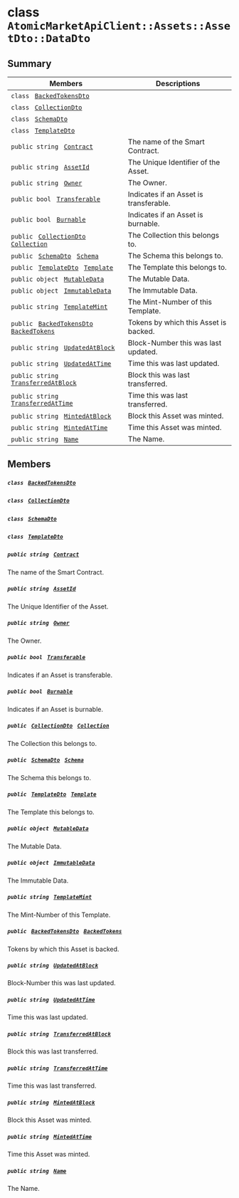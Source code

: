 # class `AtomicMarketApiClient::Assets::AssetDto::DataDto` 

## Summary

 Members                                | Descriptions                                
----------------------------------------|---------------------------------------------
`class ` [`BackedTokensDto`](.github/workflows/documentation/md/AtomicMarketApiClient--Assets--AssetDto--DataDto--BackedTokensDto.md#class_atomic_market_api_client_1_1_assets_1_1_asset_dto_1_1_data_dto_1_1_backed_tokens_dto)        | 
`class ` [`CollectionDto`](.github/workflows/documentation/md/AtomicMarketApiClient--Assets--AssetDto--DataDto--CollectionDto.md#class_atomic_market_api_client_1_1_assets_1_1_asset_dto_1_1_data_dto_1_1_collection_dto)        | 
`class ` [`SchemaDto`](.github/workflows/documentation/md/AtomicMarketApiClient--Assets--AssetDto--DataDto--SchemaDto.md#class_atomic_market_api_client_1_1_assets_1_1_asset_dto_1_1_data_dto_1_1_schema_dto)        | 
`class ` [`TemplateDto`](.github/workflows/documentation/md/AtomicMarketApiClient--Assets--AssetDto--DataDto--TemplateDto.md#class_atomic_market_api_client_1_1_assets_1_1_asset_dto_1_1_data_dto_1_1_template_dto)        | 
`public string ` [`Contract`](#class_atomic_market_api_client_1_1_assets_1_1_asset_dto_1_1_data_dto_1a9b4baf8484b98d89513d7776a8877d0e) | The name of the Smart Contract.
`public string ` [`AssetId`](#class_atomic_market_api_client_1_1_assets_1_1_asset_dto_1_1_data_dto_1a0066ff0d119e607c3ec5491c7aac86ff) | The Unique Identifier of the Asset.
`public string ` [`Owner`](#class_atomic_market_api_client_1_1_assets_1_1_asset_dto_1_1_data_dto_1a2bb39ac02455d05833c5f88b6ddc87ee) | The Owner.
`public bool ` [`Transferable`](#class_atomic_market_api_client_1_1_assets_1_1_asset_dto_1_1_data_dto_1ab0a2025837cfad369c22e114d1c93d42) | Indicates if an Asset is transferable.
`public bool ` [`Burnable`](#class_atomic_market_api_client_1_1_assets_1_1_asset_dto_1_1_data_dto_1a50c30f69b54db362be32720d5cc433bd) | Indicates if an Asset is burnable.
`public ` [`CollectionDto`](.github/workflows/documentation/md/AtomicMarketApiClient--Assets--AssetDto--DataDto--CollectionDto.md#class_atomic_market_api_client_1_1_assets_1_1_asset_dto_1_1_data_dto_1_1_collection_dto)` ` [`Collection`](#class_atomic_market_api_client_1_1_assets_1_1_asset_dto_1_1_data_dto_1ac6d9b0c1cef1d8ad020fa9b6fc1c3319) | The Collection this belongs to.
`public ` [`SchemaDto`](.github/workflows/documentation/md/AtomicMarketApiClient--Assets--AssetDto--DataDto--SchemaDto.md#class_atomic_market_api_client_1_1_assets_1_1_asset_dto_1_1_data_dto_1_1_schema_dto)` ` [`Schema`](#class_atomic_market_api_client_1_1_assets_1_1_asset_dto_1_1_data_dto_1ad93c55d7b2a8254b86543bda80750a31) | The Schema this belongs to.
`public ` [`TemplateDto`](.github/workflows/documentation/md/AtomicMarketApiClient--Assets--AssetDto--DataDto--TemplateDto.md#class_atomic_market_api_client_1_1_assets_1_1_asset_dto_1_1_data_dto_1_1_template_dto)` ` [`Template`](#class_atomic_market_api_client_1_1_assets_1_1_asset_dto_1_1_data_dto_1a8d65cc2a5ff793ff3eb7a51b7d72e43f) | The Template this belongs to.
`public object ` [`MutableData`](#class_atomic_market_api_client_1_1_assets_1_1_asset_dto_1_1_data_dto_1a517f1227ead52951840392f73f535a52) | The Mutable Data.
`public object ` [`ImmutableData`](#class_atomic_market_api_client_1_1_assets_1_1_asset_dto_1_1_data_dto_1a9fed56023309e1abafab5d3a66612ffd) | The Immutable Data.
`public string ` [`TemplateMint`](#class_atomic_market_api_client_1_1_assets_1_1_asset_dto_1_1_data_dto_1a82c766587c3554c5c8b1b16e2cf29799) | The Mint-Number of this Template.
`public ` [`BackedTokensDto`](.github/workflows/documentation/md/AtomicMarketApiClient--Assets--AssetDto--DataDto--BackedTokensDto.md#class_atomic_market_api_client_1_1_assets_1_1_asset_dto_1_1_data_dto_1_1_backed_tokens_dto)` ` [`BackedTokens`](#class_atomic_market_api_client_1_1_assets_1_1_asset_dto_1_1_data_dto_1ace4511d1490d9905e3f19026c18dbc96) | Tokens by which this Asset is backed.
`public string ` [`UpdatedAtBlock`](#class_atomic_market_api_client_1_1_assets_1_1_asset_dto_1_1_data_dto_1a6bb57b5afa05403c9d9c39296178c9ef) | Block-Number this was last updated.
`public string ` [`UpdatedAtTime`](#class_atomic_market_api_client_1_1_assets_1_1_asset_dto_1_1_data_dto_1a72262f869452135882a475b6636de902) | Time this was last updated.
`public string ` [`TransferredAtBlock`](#class_atomic_market_api_client_1_1_assets_1_1_asset_dto_1_1_data_dto_1ab2e154e0d51a36f9dd001bd6ccda4571) | Block this was last transferred.
`public string ` [`TransferredAtTime`](#class_atomic_market_api_client_1_1_assets_1_1_asset_dto_1_1_data_dto_1abaf0a7b245b0a4891c81c278b57898b7) | Time this was last transferred.
`public string ` [`MintedAtBlock`](#class_atomic_market_api_client_1_1_assets_1_1_asset_dto_1_1_data_dto_1aece51bb353a548fed2f074df53cc3dc2) | Block this Asset was minted.
`public string ` [`MintedAtTime`](#class_atomic_market_api_client_1_1_assets_1_1_asset_dto_1_1_data_dto_1a02bd8923fc7b1802cd28ec5286c14d0e) | Time this Asset was minted.
`public string ` [`Name`](#class_atomic_market_api_client_1_1_assets_1_1_asset_dto_1_1_data_dto_1a7ee9065718e6628dc7791b756fa6c0f9) | The Name.

## Members

##### `class ` [`BackedTokensDto`](.github/workflows/documentation/md/AtomicMarketApiClient--Assets--AssetDto--DataDto--BackedTokensDto.md#class_atomic_market_api_client_1_1_assets_1_1_asset_dto_1_1_data_dto_1_1_backed_tokens_dto) 

##### `class ` [`CollectionDto`](.github/workflows/documentation/md/AtomicMarketApiClient--Assets--AssetDto--DataDto--CollectionDto.md#class_atomic_market_api_client_1_1_assets_1_1_asset_dto_1_1_data_dto_1_1_collection_dto) 

##### `class ` [`SchemaDto`](.github/workflows/documentation/md/AtomicMarketApiClient--Assets--AssetDto--DataDto--SchemaDto.md#class_atomic_market_api_client_1_1_assets_1_1_asset_dto_1_1_data_dto_1_1_schema_dto) 

##### `class ` [`TemplateDto`](.github/workflows/documentation/md/AtomicMarketApiClient--Assets--AssetDto--DataDto--TemplateDto.md#class_atomic_market_api_client_1_1_assets_1_1_asset_dto_1_1_data_dto_1_1_template_dto) 

##### `public string ` [`Contract`](#class_atomic_market_api_client_1_1_assets_1_1_asset_dto_1_1_data_dto_1a9b4baf8484b98d89513d7776a8877d0e) 

The name of the Smart Contract.

##### `public string ` [`AssetId`](#class_atomic_market_api_client_1_1_assets_1_1_asset_dto_1_1_data_dto_1a0066ff0d119e607c3ec5491c7aac86ff) 

The Unique Identifier of the Asset.

##### `public string ` [`Owner`](#class_atomic_market_api_client_1_1_assets_1_1_asset_dto_1_1_data_dto_1a2bb39ac02455d05833c5f88b6ddc87ee) 

The Owner.

##### `public bool ` [`Transferable`](#class_atomic_market_api_client_1_1_assets_1_1_asset_dto_1_1_data_dto_1ab0a2025837cfad369c22e114d1c93d42) 

Indicates if an Asset is transferable.

##### `public bool ` [`Burnable`](#class_atomic_market_api_client_1_1_assets_1_1_asset_dto_1_1_data_dto_1a50c30f69b54db362be32720d5cc433bd) 

Indicates if an Asset is burnable.

##### `public ` [`CollectionDto`](.github/workflows/documentation/md/AtomicMarketApiClient--Assets--AssetDto--DataDto--CollectionDto.md#class_atomic_market_api_client_1_1_assets_1_1_asset_dto_1_1_data_dto_1_1_collection_dto)` ` [`Collection`](#class_atomic_market_api_client_1_1_assets_1_1_asset_dto_1_1_data_dto_1ac6d9b0c1cef1d8ad020fa9b6fc1c3319) 

The Collection this belongs to.

##### `public ` [`SchemaDto`](.github/workflows/documentation/md/AtomicMarketApiClient--Assets--AssetDto--DataDto--SchemaDto.md#class_atomic_market_api_client_1_1_assets_1_1_asset_dto_1_1_data_dto_1_1_schema_dto)` ` [`Schema`](#class_atomic_market_api_client_1_1_assets_1_1_asset_dto_1_1_data_dto_1ad93c55d7b2a8254b86543bda80750a31) 

The Schema this belongs to.

##### `public ` [`TemplateDto`](.github/workflows/documentation/md/AtomicMarketApiClient--Assets--AssetDto--DataDto--TemplateDto.md#class_atomic_market_api_client_1_1_assets_1_1_asset_dto_1_1_data_dto_1_1_template_dto)` ` [`Template`](#class_atomic_market_api_client_1_1_assets_1_1_asset_dto_1_1_data_dto_1a8d65cc2a5ff793ff3eb7a51b7d72e43f) 

The Template this belongs to.

##### `public object ` [`MutableData`](#class_atomic_market_api_client_1_1_assets_1_1_asset_dto_1_1_data_dto_1a517f1227ead52951840392f73f535a52) 

The Mutable Data.

##### `public object ` [`ImmutableData`](#class_atomic_market_api_client_1_1_assets_1_1_asset_dto_1_1_data_dto_1a9fed56023309e1abafab5d3a66612ffd) 

The Immutable Data.

##### `public string ` [`TemplateMint`](#class_atomic_market_api_client_1_1_assets_1_1_asset_dto_1_1_data_dto_1a82c766587c3554c5c8b1b16e2cf29799) 

The Mint-Number of this Template.

##### `public ` [`BackedTokensDto`](.github/workflows/documentation/md/AtomicMarketApiClient--Assets--AssetDto--DataDto--BackedTokensDto.md#class_atomic_market_api_client_1_1_assets_1_1_asset_dto_1_1_data_dto_1_1_backed_tokens_dto)` ` [`BackedTokens`](#class_atomic_market_api_client_1_1_assets_1_1_asset_dto_1_1_data_dto_1ace4511d1490d9905e3f19026c18dbc96) 

Tokens by which this Asset is backed.

##### `public string ` [`UpdatedAtBlock`](#class_atomic_market_api_client_1_1_assets_1_1_asset_dto_1_1_data_dto_1a6bb57b5afa05403c9d9c39296178c9ef) 

Block-Number this was last updated.

##### `public string ` [`UpdatedAtTime`](#class_atomic_market_api_client_1_1_assets_1_1_asset_dto_1_1_data_dto_1a72262f869452135882a475b6636de902) 

Time this was last updated.

##### `public string ` [`TransferredAtBlock`](#class_atomic_market_api_client_1_1_assets_1_1_asset_dto_1_1_data_dto_1ab2e154e0d51a36f9dd001bd6ccda4571) 

Block this was last transferred.

##### `public string ` [`TransferredAtTime`](#class_atomic_market_api_client_1_1_assets_1_1_asset_dto_1_1_data_dto_1abaf0a7b245b0a4891c81c278b57898b7) 

Time this was last transferred.

##### `public string ` [`MintedAtBlock`](#class_atomic_market_api_client_1_1_assets_1_1_asset_dto_1_1_data_dto_1aece51bb353a548fed2f074df53cc3dc2) 

Block this Asset was minted.

##### `public string ` [`MintedAtTime`](#class_atomic_market_api_client_1_1_assets_1_1_asset_dto_1_1_data_dto_1a02bd8923fc7b1802cd28ec5286c14d0e) 

Time this Asset was minted.

##### `public string ` [`Name`](#class_atomic_market_api_client_1_1_assets_1_1_asset_dto_1_1_data_dto_1a7ee9065718e6628dc7791b756fa6c0f9) 

The Name.

